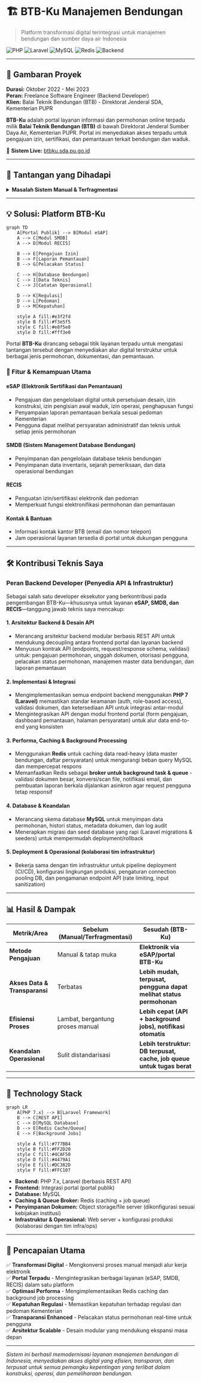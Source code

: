 # 🏗️ BTB-Ku Manajemen Bendungan
> Platform transformasi digital terintegrasi untuk manajemen bendungan dan sumber daya air Indonesia

![PHP](https://img.shields.io/badge/PHP-777BB4?style=flat&logo=php&logoColor=white)
![Laravel](https://img.shields.io/badge/Laravel-FF2D20?style=flat&logo=laravel&logoColor=white)
![MySQL](https://img.shields.io/badge/MySQL-4479A1?style=flat&logo=mysql&logoColor=white)
![Redis](https://img.shields.io/badge/Redis-DC382D?style=flat&logo=redis&logoColor=white)
![Backend](https://img.shields.io/badge/Role-Backend%20Developer-blue)

---

## 🎯 Gambaran Proyek

**Durasi:** Oktober 2022 - Mei 2023  
**Peran:** Freelance Software Engineer (Backend Developer)  
**Klien:** Balai Teknik Bendungan (BTB) - Direktorat Jenderal SDA, Kementerian PUPR

**BTB-Ku** adalah portal layanan informasi dan permohonan online terpadu milik **Balai Teknik Bendungan (BTB)** di bawah Direktorat Jenderal Sumber Daya Air, Kementerian PUPR. Portal ini menyediakan akses terpadu untuk pengajuan izin, sertifikasi, dan pemantauan terkait bendungan dan waduk.

🔗 **Sistem Live:** [btbku.sda.pu.go.id](https://btbku.sda.pu.go.id/)

---

## 🚀 Tantangan yang Dihadapi

<details>
<summary><strong>Masalah Sistem Manual & Terfragmentasi</strong></summary>

Sebelum implementasi portal terpadu, proses administrasi dan pelaporan terkait bendungan umumnya bersifat manual, tersebar di berbagai unit, dan memerlukan koordinasi lintas-instansi yang rumit:

- **Fragmentasi Informasi** - Dokumen perizinan, laporan pemantauan, dan data teknis tersebar
- **Kepatuhan Regulasi** - Banyak prosedur yang harus sesuai Peraturan Menteri terkait bendungan
- **Akses & Transparansi** - Pemohon dan pemangku kepentingan memerlukan cara yang lebih mudah untuk mengajukan permohonan dan memantau statusnya secara elektronik

</details>

---

## 💡 Solusi: Platform BTB-Ku

```mermaid
graph TD
    A[Portal Publik] --> B[Modul eSAP]
    A --> C[Modul SMDB]
    A --> D[Modul RECIS]
    
    B --> E[Pengajuan Izin]
    B --> F[Laporan Pemantauan]
    B --> G[Pelacakan Status]
    
    C --> H[Database Bendungan]
    C --> I[Data Teknis]
    C --> J[Catatan Operasional]
    
    D --> K[Regulasi]
    D --> L[Pedoman]
    D --> M[Kepatuhan]
    
    style A fill:#e3f2fd
    style B fill:#f3e5f5
    style C fill:#e8f5e8
    style D fill:#fff3e0
```

Portal **BTB-Ku** dirancang sebagai titik layanan terpadu untuk mengatasi tantangan tersebut dengan menyediakan alur digital terstruktur untuk berbagai jenis permohonan, dokumentasi, dan pemantauan.

### 🔧 Fitur & Kemampuan Utama

#### **eSAP (Elektronik Sertifikasi dan Pemantauan)**
- Pengajuan dan pengelolaan digital untuk persetujuan desain, izin konstruksi, izin pengisian awal waduk, izin operasi, penghapusan fungsi
- Penyampaian laporan pemantauan berkala sesuai pedoman Kementerian
- Pengguna dapat melihat persyaratan administratif dan teknis untuk setiap jenis permohonan

#### **SMDB (Sistem Management Database Bendungan)**
- Penyimpanan dan pengelolaan database teknis bendungan
- Penyimpanan data inventaris, sejarah pemeriksaan, dan data operasional bendungan

#### **RECIS**
- Penguatan izin/sertifikasi elektronik dan pedoman
- Memperkuat fungsi elektronifikasi permohonan dan pemantauan

#### **Kontak & Bantuan**
- Informasi kontak kantor BTB (email dan nomor telepon)
- Jam operasional layanan tersedia di portal untuk dukungan pengguna

---

## 🛠️ Kontribusi Teknis Saya

### Peran Backend Developer (Penyedia API & Infrastruktur)

Sebagai salah satu developer eksekutor yang berkontribusi pada pengembangan BTB-Ku—khususnya untuk layanan **eSAP, SMDB, dan RECIS**—tanggung jawab teknis saya mencakup:

#### 1. **Arsitektur Backend & Desain API**
- Merancang arsitektur backend modular berbasis REST API untuk mendukung decoupling antara frontend portal dan layanan backend
- Menyusun kontrak API (endpoints, request/response schema, validasi) untuk: pengajuan permohonan, unggah dokumen, otorisasi pengguna, pelacakan status permohonan, manajemen master data bendungan, dan laporan pemantauan

#### 2. **Implementasi & Integrasi**
- Mengimplementasikan semua endpoint backend menggunakan **PHP 7 (Laravel)** memastikan standar keamanan (auth, role-based access), validasi dokumen, dan ketersediaan API untuk integrasi antar-modul
- Mengintegrasikan API dengan modul frontend portal (form pengajuan, dashboard pemantauan, halaman persyaratan) untuk alur data end-to-end yang konsisten

#### 3. **Performa, Caching & Background Processing**
- Menggunakan **Redis** untuk caching data read-heavy (data master bendungan, daftar persyaratan) untuk mengurangi beban query MySQL dan mempercepat respons
- Memanfaatkan Redis sebagai **broker untuk background task & queue** - validasi dokumen besar, konversi/scan file, notifikasi email, dan pembuatan laporan berkala dijalankan asinkron agar request pengguna tetap responsif

#### 4. **Database & Keandalan**
- Merancang skema database **MySQL** untuk menyimpan data permohonan, histori status, metadata dokumen, dan log audit
- Menerapkan migrasi dan seed database yang rapi (Laravel migrations & seeders) untuk mempermudah deployment/rollback

#### 5. **Deployment & Operasional** (kolaborasi tim infrastruktur)
- Bekerja sama dengan tim infrastruktur untuk pipeline deployment (CI/CD), konfigurasi lingkungan produksi, pengaturan connection pooling DB, dan pengamanan endpoint API (rate limiting, input sanitization)

---

## 📊 Hasil & Dampak

| Metrik/Area | Sebelum (Manual/Terfragmentasi) | Sesudah (BTB-Ku) |
|-------------|--------------------------------|------------------|
| **Metode Pengajuan** | Manual & tatap muka | **Elektronik via eSAP/portal BTB-Ku** |
| **Akses Data & Transparansi** | Terbatas | **Lebih mudah, terpusat, pengguna dapat melihat status permohonan** |
| **Efisiensi Proses** | Lambat, bergantung proses manual | **Lebih cepat (API + background jobs), notifikasi otomatis** |
| **Keandalan Operasional** | Sulit distandarisasi | **Lebih terstruktur: DB terpusat, cache, job queue untuk tugas berat** |

---

## 🔧 Technology Stack

```mermaid
graph LR
    A[PHP 7.x] --> B[Laravel Framework]
    B --> C[REST API]
    C --> D[MySQL Database]
    D --> E[Redis Cache/Queue]
    E --> F[Background Jobs]
    
    style A fill:#777BB4
    style B fill:#FF2D20
    style C fill:#4CAF50
    style D fill:#4479A1
    style E fill:#DC382D
    style F fill:#FFC107
```

- **Backend:** PHP 7.x, Laravel (berbasis REST API)
- **Frontend:** Integrasi portal (portal publik)
- **Database:** MySQL
- **Caching & Queue Broker:** Redis (caching + job queue)
- **Penyimpanan Dokumen:** Object storage/file server (dikonfigurasi sesuai kebijakan institusi)
- **Infrastruktur & Operasional:** Web server + konfigurasi produksi (kolaborasi dengan tim infra/ops)

---

## 🎉 Pencapaian Utama

✅ **Transformasi Digital** - Mengkonversi proses manual menjadi alur kerja elektronik  
✅ **Portal Terpadu** - Mengintegrasikan berbagai layanan (eSAP, SMDB, RECIS) dalam satu platform  
✅ **Optimasi Performa** - Mengimplementasikan Redis caching dan background job processing  
✅ **Kepatuhan Regulasi** - Memastikan kepatuhan terhadap regulasi dan pedoman Kementerian  
✅ **Transparansi Enhanced** - Pelacakan status permohonan real-time untuk pengguna  
✅ **Arsitektur Scalable** - Desain modular yang mendukung ekspansi masa depan  

---

*Sistem ini berhasil memodernisasi layanan manajemen bendungan di Indonesia, menyediakan akses digital yang efisien, transparan, dan terpusat untuk semua pemangku kepentingan yang terlibat dalam konstruksi, operasi, dan pemeliharaan bendungan.*
